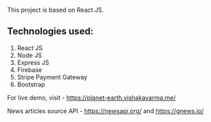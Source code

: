 This project is based on React JS.

## Technologies used:
1) React JS
2) Node JS
3) Express JS
4) Firebase
5) Stripe Payment Gateway
6) Bootstrap

For live demo, visit - https://planet-earth.vishakavarma.me/

News articles source API - https://newsapi.org/ and https://gnews.io/










